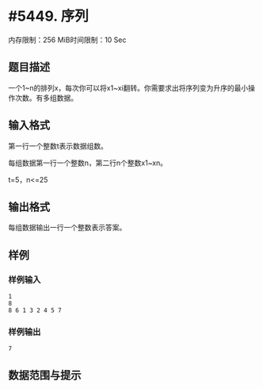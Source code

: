 # #5449. 序列

内存限制：256 MiB时间限制：10 Sec

## 题目描述

一个1~n的排列x，每次你可以将x1~xi翻转。你需要求出将序列变为升序的最小操作次数。有多组数据。

## 输入格式

第一行一个整数t表示数据组数。

每组数据第一行一个整数n，第二行n个整数x1~xn。

t=5，n<=25

## 输出格式

每组数据输出一行一个整数表示答案。

## 样例

### 样例输入

    
    1
    8
    8 6 1 3 2 4 5 7
    

### 样例输出

    
    7
    

## 数据范围与提示
